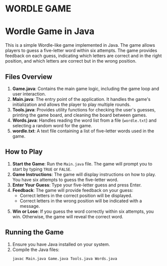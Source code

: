 # WORDLE GAME
# Wordle Game in Java

This is a simple Wordle-like game implemented in Java. The game allows players to guess a five-letter word within six attempts. The game provides feedback on each guess, indicating which letters are correct and in the right position, and which letters are correct but in the wrong position.

## Files Overview

1. **Game.java**: Contains the main game logic, including the game loop and user interaction.
2. **Main.java**: The entry point of the application. It handles the game's initialization and allows the player to play multiple rounds.
3. **Tools.java**: Provides utility functions for checking the user's guesses, printing the game board, and cleaning the board between games.
4. **Words.java**: Handles reading the word list from a file (`wordle.txt`) and selecting a random word for the game.
5. **wordle.txt**: A text file containing a list of five-letter words used in the game.

## How to Play

1. **Start the Game**: Run the `Main.java` file. The game will prompt you to start by typing `TRUE` or `FALSE`.
2. **Game Instructions**: The game will display instructions on how to play. You have six attempts to guess the five-letter word.
3. **Enter Your Guess**: Type your five-letter guess and press Enter.
4. **Feedback**: The game will provide feedback on your guess:
   - Correct letters in the correct position will be displayed.
   - Correct letters in the wrong position will be indicated with a message.
5. **Win or Lose**: If you guess the word correctly within six attempts, you win. Otherwise, the game will reveal the correct word.

## Running the Game

1. Ensure you have Java installed on your system.
2. Compile the Java files:
   ```bash
   javac Main.java Game.java Tools.java Words.java
   
